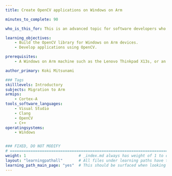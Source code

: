 ```yaml
---
title: Create OpenCV applications on Windows on Arm

minutes_to_complete: 90

who_is_this_for: This is an advanced topic for software developers who want to build and develop applications on Windows on Arm devices using OpenCV.

learning_objectives: 
    - Build the OpenCV library for Windows on Arm devices.
    - Develop applications using OpenCV.

prerequisites:
    - A Windows on Arm machine such as the Lenovo Thinkpad X13s, or an [Azure virtual machine](/learning-paths/cross-platform/woa_azure/).

author_primary: Koki Mitsunami

### Tags
skilllevels: Introductory
subjects: Migration to Arm
armips:
    - Cortex-A
tools_software_languages:
    - Visual Studio
    - Clang
    - OpenCV
    - C++
operatingsystems:
    - Windows


### FIXED, DO NOT MODIFY
# ================================================================================
weight: 1                       # _index.md always has weight of 1 to order correctly
layout: "learningpathall"       # All files under learning paths have this same wrapper
learning_path_main_page: "yes"  # This should be surfaced when looking for related content. Only set for _index.md of learning path content.
---
```


